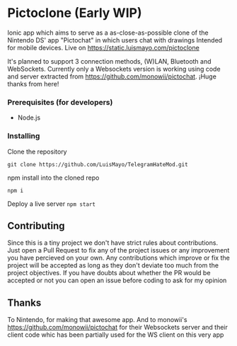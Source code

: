 # Pictoclone (Early WIP)
Ionic app which aims to serve as a as-close-as-possible clone of the Nintendo DS' app "Pictochat" in which users chat with drawings
Intended for mobile devices.
Live on https://static.luismayo.com/pictoclone

It's planned to support 3 connection methods, (W)LAN, Bluetooth and WebSockets. Currently only a Websockets version is working using code and server extracted from https://github.com/monowii/pictochat. ¡Huge thanks from here!

### Prerequisites (for developers)
 - Node.js

### Installing

Clone the repository

```
git clone https://github.com/LuisMayo/TelegramHateMod.git
```
npm install into the cloned repo
```
npm i
```

Deploy a live server
`npm start`


## Contributing
Since this is a tiny project we don't have strict rules about contributions. Just open a Pull Request to fix any of the project issues or any improvement you have percieved on your own. Any contributions which improve or fix the project will be accepted as long as they don't deviate too much from the project objectives. If you have doubts about whether the PR would be accepted or not you can open an issue before coding to ask for my opinion


## Thanks
To Nintendo, for making that awesome app. And to monowii's https://github.com/monowii/pictochat for their Websockets server and their client code whic has been partially used for the WS client on this very app